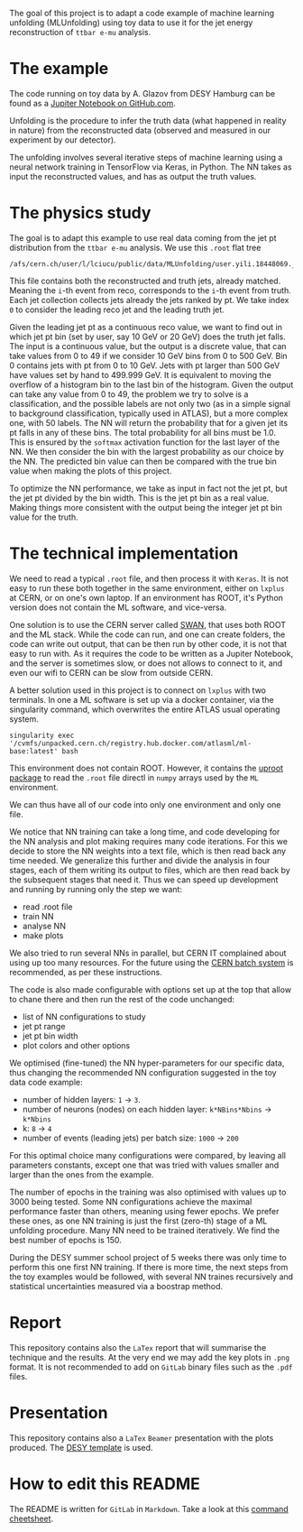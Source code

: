The goal of this project is to adapt a code example of machine learning unfolding (MLUnfolding) using toy data to use it for the jet energy reconstruction of `ttbar e-mu` analysis. 

# The example

The code running on toy data by A. Glazov from DESY Hamburg can be found as a [Jupiter Notebook on GitHub.com](https://github.com/aglazov/MLUnfold/blob/master/Unfold.ipynb).

Unfolding is the procedure to infer the truth data (what happened in reality in nature) from the reconstructed data (observed and measured in our experiment by our detector).

The unfolding involves several iterative steps of machine learning using a neural network training in TensorFlow via Keras, in Python. The NN takes as input the reconstructed values, and has as output the truth values.

# The physics study

The goal is to adapt this example to use real data coming from the jet pt distribution from the `ttbar e-mu` analysis. We use this `.root` flat tree 

```
/afs/cern.ch/user/l/lciucu/public/data/MLUnfolding/user.yili.18448069._000001.output.sync.root
```

This file contains both the reconstructed and truth jets, already matched. Meaning the `i`-th event from reco, corresponds to the `i`-th event from truth. Each jet collection collects jets already the jets ranked by pt. We take index `0` to consider the leading reco jet and the leading truth jet. 

Given the leading jet pt as a continuous reco value, we want to find out in which jet pt bin (set by user, say 10 GeV or 20 GeV) does the truth jet falls. The input is a continuous value, but the output is a discrete value, that can take values from 0 to 49 if we consider 10 GeV bins from 0 to 500 GeV. Bin 0 contains jets with pt from 0 to 10 GeV. Jets with pt larger than 500 GeV have values set by hand to 499.999 GeV. It is equivalent to moving the overflow of a histogram bin to the last bin of the histogram. Given the output can take any value from 0 to 49, the problem we try to solve is a classification, and the possible labels are not only two (as in a simple signal to background classification, typically used in ATLAS), but a more complex one, with 50 labels. The NN will return the probability that for a given jet its pt falls in any of these bins. The total probability for all bins must be 1.0. This is ensured by the `softmax` activation function for the last layer of the NN. We then consider the bin with the largest probability as our choice by the NN. The predicted bin value can then be compared with the true bin value when making the plots of this project.

To optimize the NN performance, we take as input in fact not the jet pt, but the jet pt divided by the bin width. This is the jet pt bin as a real value. Making things more consistent with the output being the integer jet pt bin value for the truth.

# The technical implementation

We need to read a typical `.root` file, and then process it with `Keras`. It is not easy to run these both together in the same environment, either on `lxplus` at CERN, or on one's own laptop. If an environment has ROOT, it's Python version does not contain the ML software, and vice-versa.

One solution is to use the CERN server called [SWAN](https://swan003.cern.ch), that uses both ROOT and the ML stack. While the code can run, and one can create folders, the code can write out output, that can be then run by other code, it is not that easy to run with. As it requires the code to be written as a Jupiter Notebook, and the server is sometimes slow, or does not allows to connect to it, and even our wifi to CERN can be slow from outside CERN.

A better solution used in this project is to connect on `lxplus` with two terminals. In one a ML software is set up via a docker container, via the singularity command, which overwrites the entire ATLAS usual operating system. 

```
singularity exec '/cvmfs/unpacked.cern.ch/registry.hub.docker.com/atlasml/ml-base:latest' bash
```

This environment does not contain ROOT. However, it contains the [uproot package](https://github.com/scikit-hep/uproot) to read the `.root` file directl in `numpy` arrays used by the `ML` environment. 

We can thus have all of our code into only one environment and only one file.

We notice that NN training can take a long time, and code developing for the NN analysis and plot making requires many code iterations. For this we decide to store the NN weights into a text file, which is then read back any time needed. We generalize this further and divide the analysis in four stages, each of them writing its output to files, which are then read back by the subsequent stages that need it. Thus we can speed up development and running by running only the step we want:

* read .root file
* train NN
* analyse NN
* make plots

We also tried to run several NNs in parallel, but CERN IT complained about using up too many resources. For the future using the [CERN batch system](http://batchdocs.web.cern.ch/batchdocs/tutorial/exercise8c.html) is recommended, as per these instructions.

The code is also made configurable with options set up at the top that allow to chane there and then run the rest of the code unchanged:
* list of NN configurations to study
* jet pt range
* jet pt bin width
* plot colors and other options

We optimised (fine-tuned) the NN hyper-parameters for our specific data, thus changing the recommended NN configuration suggested in the toy data code example:
* number of hidden layers: `1` -> `3`.
* number of neurons (nodes) on each hidden layer: `k*NBins*Nbins` -> `k*Nbins`
* k: `8` -> `4`
* number of events (leading jets) per batch size: `1000` -> `200`

For this optimal choice many configurations were compared, by leaving all parameters constants, except one that was tried with values smaller and larger than the ones from the example.

The number of epochs in the training was also optimised with values up to 3000 being tested. Some NN configurations achieve the maximal performance faster than others, meaning using fewer epochs. We prefer these ones, as one NN training is just the first (zero-th) stage of a ML unfolding procedure. Many NN need to be trained iteratively. We find the best number of epochs is 150.

During the DESY summer school project of 5 weeks there was only time to perform this one first NN training. If there is more time, the next steps from the toy examples would be followed, with several NN traines recursively and statistical uncertainties measured via a boostrap method.

# Report

This repository contains also the `LaTex` report that will summarise the technique and the results. At the very end we may add the key plots in `.png` format. It is not recommended to add on `GitLab` binary files such as the `.pdf` files.

# Presentation

This repository contains also a `LaTex` `Beamer` presentation with the plots produced. The [DESY template](https://pr.desy.de/e223/index_ger.html) is used.

# How to edit this README

The README is written for `GitLab` in `Markdown`. Take a look at this [command cheetsheet](https://github.com/adam-p/markdown-here/wiki/Markdown-Cheatsheet).